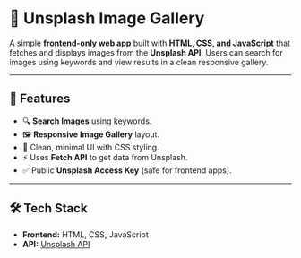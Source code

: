 # 📸 Unsplash Image Gallery  

A simple **frontend-only web app** built with **HTML, CSS, and JavaScript** that fetches and displays images from the **Unsplash API**. Users can search for images using keywords and view results in a clean responsive gallery.  

---

## 🌟 Features  
- 🔍 **Search Images** using keywords.  
- 🖼️ **Responsive Image Gallery** layout.  
- 🎨 Clean, minimal UI with CSS styling.  
- ⚡ Uses **Fetch API** to get data from Unsplash.  
- ✅ Public **Unsplash Access Key** (safe for frontend apps).  

---

## 🛠️ Tech Stack  
- **Frontend:** HTML, CSS, JavaScript  
- **API:** [Unsplash API](https://unsplash.com/developers) 
